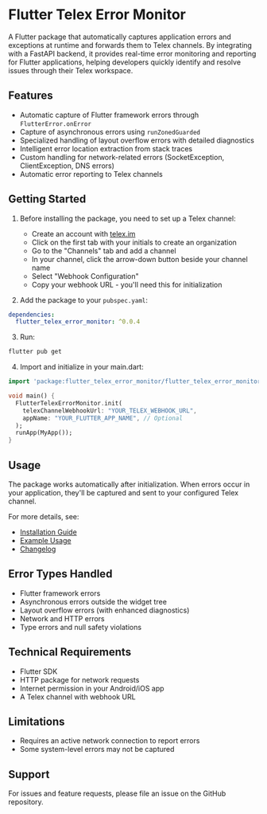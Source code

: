 # Flutter Telex Error Monitor

A Flutter package that automatically captures application errors and exceptions at runtime and forwards them to Telex channels. By integrating with a FastAPI backend, it provides real-time error monitoring and reporting for Flutter applications, helping developers quickly identify and resolve issues through their Telex workspace.

## Features

- Automatic capture of Flutter framework errors through `FlutterError.onError`
- Capture of asynchronous errors using `runZonedGuarded`
- Specialized handling of layout overflow errors with detailed diagnostics
- Intelligent error location extraction from stack traces
- Custom handling for network-related errors (SocketException, ClientException, DNS errors)
- Automatic error reporting to Telex channels

## Getting Started

1. Before installing the package, you need to set up a Telex channel:
    - Create an account with [telex.im](https://telex.im)
    - Click on the first tab with your initials to create an organization
    - Go to the "Channels" tab and add a channel
    - In your channel, click the arrow-down button beside your channel name
    - Select "Webhook Configuration"
    - Copy your webhook URL - you'll need this for initialization

2. Add the package to your `pubspec.yaml`:
```yaml
dependencies:
  flutter_telex_error_monitor: ^0.0.4
```

3. Run:
```bash
flutter pub get
```

4. Import and initialize in your main.dart:
```dart
import 'package:flutter_telex_error_monitor/flutter_telex_error_monitor.dart';

void main() {
  FlutterTelexErrorMonitor.init(
    telexChannelWebhookUrl: "YOUR_TELEX_WEBHOOK_URL",
    appName: "YOUR_FLUTTER_APP_NAME", // Optional
  );
  runApp(MyApp());
}
```

## Usage

The package works automatically after initialization. When errors occur in your application, they'll be captured and sent to your configured Telex channel.

For more details, see:
- [Installation Guide](https://pub.dev/packages/flutter_telex_error_monitor/install)
- [Example Usage](https://pub.dev/packages/flutter_telex_error_monitor/example)
- [Changelog](https://pub.dev/packages/flutter_telex_error_monitor/changelog)

## Error Types Handled

- Flutter framework errors
- Asynchronous errors outside the widget tree
- Layout overflow errors (with enhanced diagnostics)
- Network and HTTP errors
- Type errors and null safety violations

## Technical Requirements

- Flutter SDK
- HTTP package for network requests
- Internet permission in your Android/iOS app
- A Telex channel with webhook URL

## Limitations

- Requires an active network connection to report errors
- Some system-level errors may not be captured

## Support

For issues and feature requests, please file an issue on the GitHub repository.